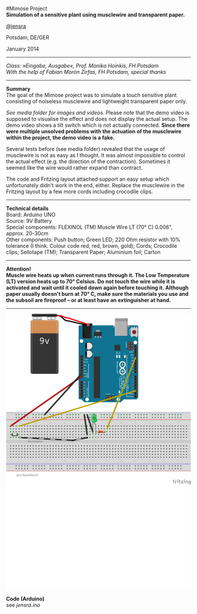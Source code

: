  
#Mimose Project  
__Simulation of a sensitive plant using musclewire and transparent paper.__



 [@jensra](https://github.com/jensra)
  
  
  Potsdam, DE/GER
  
  January 2014 
  
  ____
 
 *Class: »Eingabe, Ausgabe«, Prof. Monika Hoinkis, FH Potsdam*  
*With the help of Fabian Morón Zirfas, FH Potsdam, special thanks*

____
 
__Summary__  
The goal of the Mimose project was to simulate a touch sensitive plant consisting of noiseless musclewire and lightweight transparent paper only.    

*See media folder for images and videos.* Please note that the demo video is supposed to visualise the effect and does not display the actual setup. The demo video shows a tilt switch which is not actually connected. __Since there were multiple unsolved problems with the actuation of the musclewire within the project, the demo video is a fake.__ 
  
Several tests before (see media folder) revealed that the usage of musclewire is not as easy as I thought. It was almost impossible to control the actual effect (e.g. the direction of the contraction). Sometimes it seemed like the wire would rather expand than contract.
  
The code and Fritzing layout attached support an easy setup which unfortunately didn't work in the end, either. Replace the musclewire in the Fritzing layout by a few more cords including crocodile clips. 
____  

__Technical details__  
Board: Arduino UNO  
Source: 9V Battery  
Special components: FLEXINOL (TM) Muscle Wire LT (70° C) 0.006", approx. 20-30cm  
Other components: Push button; Green LED; 220 Ohm resistor with 10% tolerance (I think. Colour code red, red, brown, gold); Cords; Crocodile clips; Sellotape (TM); Transparent Paper; Aluminium foil; Carton
____
__Attention!__  
__Muscle wire heats up when current runs through it. The Low Temperature (LT) version heats up to 70° Celsius. Do not touch the wire while it is activated and wait until it cooled down again before touching it. Although paper usually doesn't burn at 70° C, make sure the materials you use and the subsoil are fireproof – or at least have an extinguisher at hand.__
____

![fritzing-layout](fritzing-layout.png)
![image](screenshot.png)



__Code (Arduino)__  
see *jensra.ino*